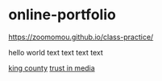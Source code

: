 # online-portfolio

https://zoomomou.github.io/class-practice/

hello world
text text text text

[king county](/kingcoutydemo.md)
[trust in media](/nov8.md)
